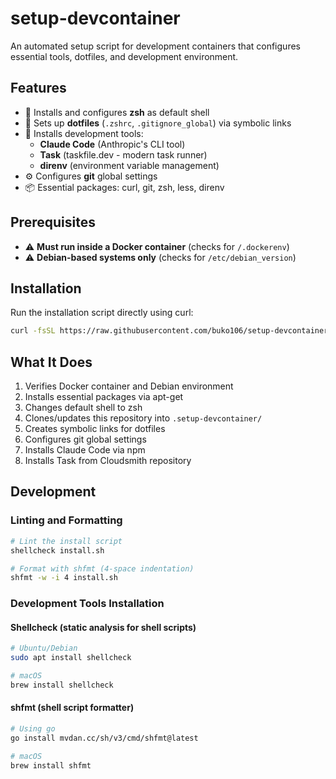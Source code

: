 # setup-devcontainer

An automated setup script for development containers that configures essential tools, dotfiles, and development environment.

## Features

- 🐚 Installs and configures **zsh** as default shell
- 📝 Sets up **dotfiles** (`.zshrc`, `.gitignore_global`) via symbolic links
- 🔧 Installs development tools:
  - **Claude Code** (Anthropic's CLI tool)
  - **Task** (taskfile.dev - modern task runner)
  - **direnv** (environment variable management)
- ⚙️ Configures **git** global settings
- 📦 Essential packages: curl, git, zsh, less, direnv

## Prerequisites

- ⚠️ **Must run inside a Docker container** (checks for `/.dockerenv`)
- ⚠️ **Debian-based systems only** (checks for `/etc/debian_version`)

## Installation

Run the installation script directly using curl:

```bash
curl -fsSL https://raw.githubusercontent.com/buko106/setup-devcontainer/main/install.sh | bash
```

## What It Does

1. Verifies Docker container and Debian environment
2. Installs essential packages via apt-get
3. Changes default shell to zsh
4. Clones/updates this repository into `.setup-devcontainer/`
5. Creates symbolic links for dotfiles
6. Configures git global settings
7. Installs Claude Code via npm
8. Installs Task from Cloudsmith repository

## Development

### Linting and Formatting

```bash
# Lint the install script
shellcheck install.sh

# Format with shfmt (4-space indentation)
shfmt -w -i 4 install.sh
```

### Development Tools Installation

#### Shellcheck (static analysis for shell scripts)

```bash
# Ubuntu/Debian
sudo apt install shellcheck

# macOS
brew install shellcheck
```

#### shfmt (shell script formatter)

```bash
# Using go
go install mvdan.cc/sh/v3/cmd/shfmt@latest

# macOS
brew install shfmt
```